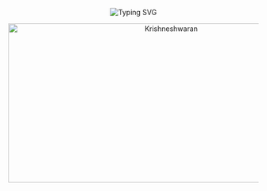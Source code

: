 <p align="center">
<img src="https://readme-typing-svg.demolab.com?font=Fira+Code&pause=400&color=6000F7&background=FFFFFF00&center=true&vCenter=true&width=435&lines=Hello%F0%9F%91%8B" alt="Typing SVG" /></a>

<p align="center">
  <img src="https://socialify.git.ci/Krishneshwaran/Krishneshwaran/image?description=1&descriptionEditable=I%20specialize%20in%20Artificial%20Intelligence%20and%20Data%20Science.&font=Source%20Code%20Pro&language=1&name=1&pattern=Solid&theme=Dark" alt="Krishneshwaran" width="640" height="320" />
</p>


